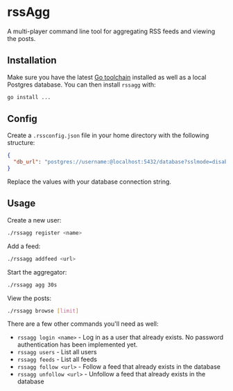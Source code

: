 # rssAgg

A multi-player command line tool for aggregating RSS feeds and viewing the posts.

## Installation

Make sure you have the latest [Go toolchain](https://golang.org/dl/) installed as well as a local Postgres database. You can then install `rssagg` with:

```bash
go install ...
```

## Config

Create a `.rssconfig.json` file in your home directory with the following structure:

```json
{
  "db_url": "postgres://username:@localhost:5432/database?sslmode=disable"
}
```

Replace the values with your database connection string.

## Usage

Create a new user:

```bash
./rssagg register <name>
```

Add a feed:

```bash
./rssagg addfeed <url>
```

Start the aggregator:

```bash
./rssagg agg 30s
```

View the posts:

```bash
./rssagg browse [limit]
```

There are a few other commands you'll need as well:

- `rssagg login <name>` - Log in as a user that already exists. No password authentication has been implemented yet. 
- `rssagg users` - List all users
- `rssagg feeds` - List all feeds
- `rssagg follow <url>` - Follow a feed that already exists in the database
- `rssagg unfollow <url>` - Unfollow a feed that already exists in the database
